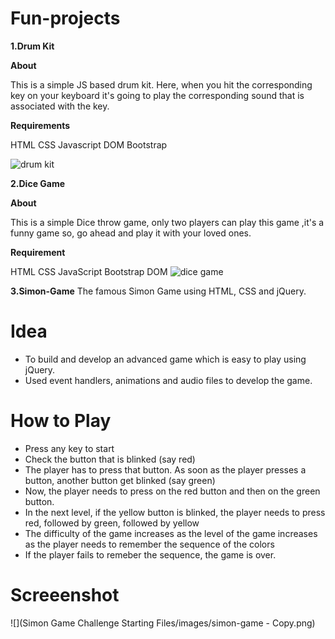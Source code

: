 # Fun-projects

**1.Drum Kit**

**About**

This is a simple JS based drum kit. Here, when you hit the corresponding key on your keyboard it's going to play the corresponding sound that is associated with the key.

**Requirements**

HTML
CSS
Javascript
DOM
Bootstrap

![drum kit](https://user-images.githubusercontent.com/90760374/179043472-80b52e2a-27d4-459d-97cd-6ea7ab63fbc7.png)


**2.Dice Game**

**About**

This is a simple Dice throw game, only two players can play this game ,it's a funny game so, go ahead and play it with your loved ones.

**Requirement**

HTML
CSS
JavaScript
Bootstrap
DOM
![dice game](https://user-images.githubusercontent.com/90760374/179043796-2953af66-99be-4d4a-8a49-5dd8b9a05fe8.png)

**3.Simon-Game**
The famous Simon Game using HTML, CSS and jQuery.

# Idea
* To build and develop an advanced game which is easy to play using jQuery.
* Used event handlers, animations and audio files to develop the game.

# How to Play
* Press any key to start
* Check the button that is blinked (say red)
* The player has to press that button. As soon as the player presses a button, another button get blinked (say green)
* Now, the player needs to press on the red button and then on the green button. 
* In the next level, if the yellow button is blinked, the player needs to press red, followed by green, followed by yellow
* The difficulty of the game increases as the level of the game increases as the player needs to remember the sequence of the colors
* If the player fails to remeber the sequence, the game is over.

# Screeenshot
![](Simon Game Challenge Starting Files/images/simon-game - Copy.png)
